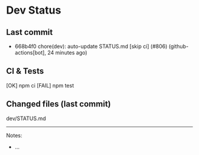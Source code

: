 # Dev Status

## Last commit
- 668b4f0 chore(dev): auto-update STATUS.md [skip ci] (#806) (github-actions[bot], 24 minutes ago)
## CI & Tests
[OK] npm ci
[FAIL] npm test

## Changed files (last commit)
dev/STATUS.md

---
Notes:
- ...
